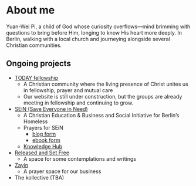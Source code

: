 # About me

Yuan-Wei Pi, a child of God whose curiosity overflows—mind brimming with questions to bring before Him, longing to know His heart more deeply.
In Berlin, walking with a local church and journeying alongside several Christian communities.

## Ongoing projects
- [TODAY fellowship](https://www.today-fellowship.online/)
    - A Christian community where the living presence of Christ unites us in fellowship, prayer and mutual care
    - Our website is still under construction, but the groups are already meeting in fellowship and continuing to grow.
- [SEiN (Save Everyone in Need)](https://www.sein-live.com/)
    - A Christian Education & Business and Social Initiative for Berlin’s Homeless
    - Prayers for SEiN
        - [blog form](https://www.sein-live.com/prayers)
        - [ebook form](https://ywp-sein.github.io/sein_prayers)
    - [Knowledge Hub](https://ywp-sein.github.io/sein_knowledge_hub) 
- [Released and Set Free](https://ywp-sein.github.io/released_and_set_free)
    - A space for some contemplations and writings
- [Zayin](https://ywp-sein.github.io/zayin)
    - A prayer space for our business
- The kollective (TBA)